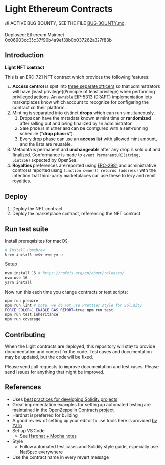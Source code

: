 # Light Ethereum Contracts

:moneybag: ACTIVE BUG BOUNTY, SEE THE FILE [BUG-BOUNTY.md](BUG-BOUNTY.md).

Deployed: Ethereum Mainnet 0x06903cc35c37f90b4a9ef38b0b037262a327f83b

## Introduction

**Light NFT contract**

This is an ERC-721 NFT contract which provides the following features:

1. **Access control** is split into [three separate officers](contracts/ThreeChiefOfficers.sol) so that administrators will have [least privilege](Principle of least privilege) when performing privileged actions. An `ownable` [EIP-5313 (DRAFT)](https://github.com/ethereum/EIPs/pull/5313) implementation lets marketplaces know which account to recognize for configuring the contract on their platform.
2. Minting is separated into distinct **drops** which can run simultaneously.
   1. Drops can have the metadata known at mint time or **randomized** after selling out and being finalized by an administrator.
   2. Sale price is in Ether and can be configured with a self-running schedule ("**drop phases**").
   3. Every drop phase can use an **access list** with allowed mint amount, and the lists are reusable.
3. Metadata is permanent and **unchangeable** after any drop is sold out and finalized. Conformance is made to `event PermanentURI(string, uint256)` expected by OpenSea.
4. **Royalties** preferences are reported using [ERC-2981](https://eips.ethereum.org/EIPS/eip-2981) and administrative control is reported using `function owner() returns (address)` with the intention that third-party marketplaces can use these to levy and remit royalties.

## Deploy

1. Deploy the NFT contract
2. Deploy the marketplace contract, referencing the NFT contract

## Run test suite

Install prerequisites for macOS

```sh
# Install Homebrew
brew install node nvm yarn
```

Setup

```sh
nvm install 16 # https://nodejs.org/en/about/releases/
nvm use 16
yarn install
```

Now run this each time you change contracts or test scripts:

```sh
npm run prepare
npm run lint # note, we do not use Prettier style for Solidity
FORCE_COLOR=1 ENABLE_GAS_REPORT=true npm run test
npm run test:inheritance
npm run coverage
```

## Contributing

When the Light contracts are deployed, this repository will stay to provide documentation and context for the code. Test cases and documentation may be updated, but the code will be fixed.

Please send pull requests to improve documentation and test cases. Please send issues for anything that might be improved.

## References

- Uses [best practices for developing Solidity projects](https://github.com/fulldecent/solidity-template)
- Great implementation examples for setting up automated testing are maintained in the [OpenZeppelin Contracts project](https://github.com/OpenZeppelin/openzeppelin-contracts)
- Hardhat is preferred for building
- A good review of setting up your editor to use tools here is provided [by Yarn](https://yarnpkg.com/getting-started/editor-sdks)
- Set up VS Code
  - See [Hardhat + Mocha notes](https://hardhat.org/guides/vscode-tests.html)
- Style
  - Follow automated test cases and Solidity style guide, especially use NatSpec everywhere
- Use the contract name in every revert message
